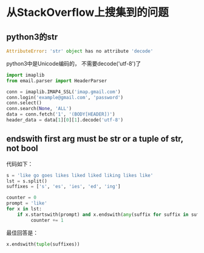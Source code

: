 # 从StackOverflow上搜集到的问题

## python3的str

```python
AttributeError: 'str' object has no attribute 'decode'
```

python3中是Unicode编码的， 不需要decode('utf-8')了



```python
import imaplib
from email.parser import HeaderParser

conn = imaplib.IMAP4_SSL('imap.gmail.com')
conn.login('example@gmail.com', 'password')
conn.select()
conn.search(None, 'ALL')
data = conn.fetch('1', '(BODY[HEADER])')
header_data = data[1][0][1].decode('utf-8')
```



## endswith first arg must be str or a tuple of str, not bool



代码如下：

```python
s = 'like go goes likes liked liked liking likes like'
lst = s.split()
suffixes = ['s', 'es', 'ies', 'ed', 'ing']

counter = 0
prompt = 'like'
for x in lst:
    if x.startswith(prompt) and x.endswith(any(suffix for suffix in suffixes)):
         counter += 1
```



最佳回答是：

```python
x.endswith(tuple(suffixes))
```